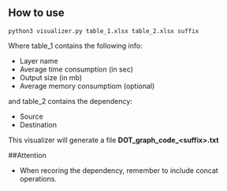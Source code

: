 ## How to use

```commandline
python3 visualizer.py table_1.xlsx table_2.xlsx suffix 
```
Where table_1 contains the following info: 
- Layer name
- Average time consumption (in sec)
- Output size (in mb)
- Average memory consumptiom (optional)

and table_2 contains the dependency:
- Source 
- Destination

This visualizer will generate a file **DOT_graph_code_\<suffix>.txt**

##Attention
- When recoring the dependency, remember to include concat operations. 